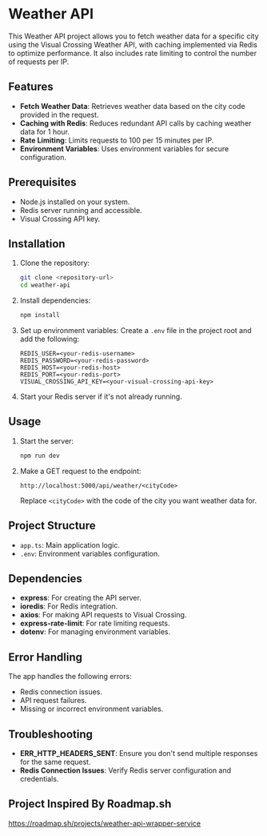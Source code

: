 # Weather API

This Weather API project allows you to fetch weather data for a specific city using the Visual Crossing Weather API, with caching implemented via Redis to optimize performance. It also includes rate limiting to control the number of requests per IP.

## Features

- **Fetch Weather Data**: Retrieves weather data based on the city code provided in the request.
- **Caching with Redis**: Reduces redundant API calls by caching weather data for 1 hour.
- **Rate Limiting**: Limits requests to 100 per 15 minutes per IP.
- **Environment Variables**: Uses environment variables for secure configuration.

## Prerequisites

- Node.js installed on your system.
- Redis server running and accessible.
- Visual Crossing API key.

## Installation

1. Clone the repository:
   ```bash
   git clone <repository-url>
   cd weather-api
   ```

2. Install dependencies:
   ```bash
   npm install
   ```

3. Set up environment variables:
   Create a `.env` file in the project root and add the following:
   ```env
   REDIS_USER=<your-redis-username>
   REDIS_PASSWORD=<your-redis-password>
   REDIS_HOST=<your-redis-host>
   REDIS_PORT=<your-redis-port>
   VISUAL_CROSSING_API_KEY=<your-visual-crossing-api-key>
   ```

4. Start your Redis server if it's not already running.

## Usage

1. Start the server:
   ```bash
   npm run dev
   ```

2. Make a GET request to the endpoint:
   ```
   http://localhost:5000/api/weather/<cityCode>
   ```
   Replace `<cityCode>` with the code of the city you want weather data for.

## Project Structure

- `app.ts`: Main application logic.
- `.env`: Environment variables configuration.

## Dependencies

- **express**: For creating the API server.
- **ioredis**: For Redis integration.
- **axios**: For making API requests to Visual Crossing.
- **express-rate-limit**: For rate limiting requests.
- **dotenv**: For managing environment variables.

## Error Handling

The app handles the following errors:
- Redis connection issues.
- API request failures.
- Missing or incorrect environment variables.

## Troubleshooting

- **ERR_HTTP_HEADERS_SENT**: Ensure you don't send multiple responses for the same request.
- **Redis Connection Issues**: Verify Redis server configuration and credentials.

## Project Inspired By Roadmap.sh
https://roadmap.sh/projects/weather-api-wrapper-service
